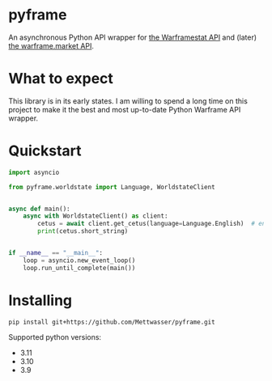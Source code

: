# pyframe

An asynchronous Python API wrapper for [the Warframestat API](https://hub.warframestat.us) and (later) [the warframe.market API](https://warframe.market/api_docs).

# What to expect

This library is in its early states. I am willing to spend a long time on this project to make it the best and most up-to-date Python Warframe API wrapper.

# Quickstart
```py
import asyncio

from pyframe.worldstate import Language, WorldstateClient


async def main():
    async with WorldstateClient() as client:
        cetus = await client.get_cetus(language=Language.English)  # english is default
        print(cetus.short_string)


if __name__ == "__main__":
    loop = asyncio.new_event_loop()
    loop.run_until_complete(main())

```

# Installing

`pip install git+https://github.com/Mettwasser/pyframe.git`

Supported python versions:
- 3.11
- 3.10
- 3.9
